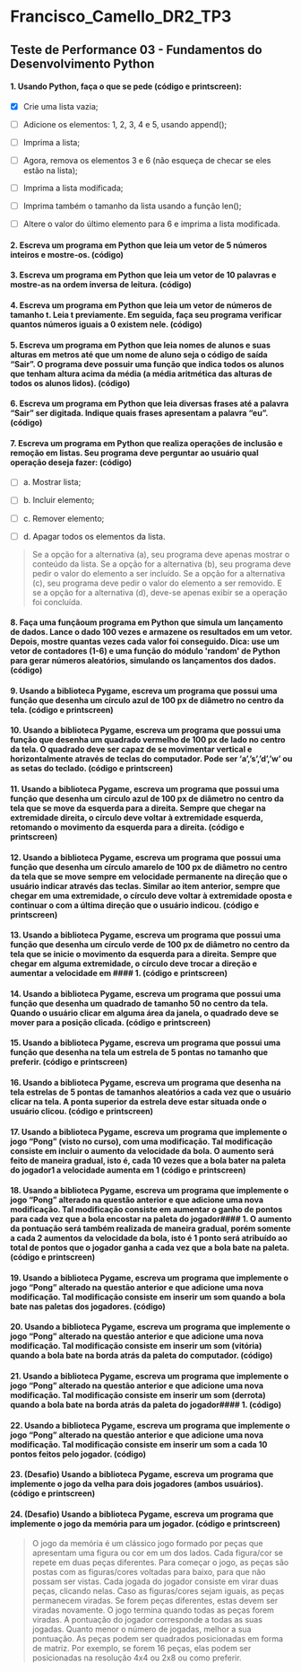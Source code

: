 # Francisco_Camello_DR2_TP3
## Teste de Performance 03 - Fundamentos do Desenvolvimento Python


#### 1. Usando Python, faça o que se pede (código e printscreen):
- [x] Crie uma lista vazia;
- [ ] Adicione os elementos: 1, 2, 3, 4 e 5,  usando append();
- [ ] Imprima a lista;
- [ ] Agora, remova os elementos 3 e 6 (não esqueça de checar se eles estão na lista);
- [ ] Imprima a lista modificada;
- [ ] Imprima também o tamanho da lista usando a função len();
- [ ] Altere o valor do último elemento para 6 e imprima a lista modificada.


#### 2. Escreva um programa em Python que leia um vetor de 5 números inteiros e mostre-os. (código)


#### 3. Escreva um programa em Python que leia um vetor de 10 palavras e mostre-as na ordem inversa de leitura. (código)


#### 4. Escreva um programa em Python que leia um vetor de números de tamanho t. Leia t previamente. Em seguida, faça seu programa verificar quantos números iguais a 0 existem nele. (código)


#### 5. Escreva um programa em Python que leia nomes de alunos e suas alturas em metros até que um nome de aluno seja o código de saída “Sair”. O programa deve possuir uma função que indica todos os alunos que tenham altura acima da média (a média aritmética das alturas de todos os alunos lidos). (código)


#### 6. Escreva um programa em Python que leia diversas frases até a palavra “Sair” ser digitada. Indique quais frases apresentam a palavra “eu”. (código)


#### 7. Escreva um programa em Python que realiza operações de inclusão e remoção em listas. Seu programa deve perguntar ao usuário qual operação deseja fazer: (código)
- [ ]  a. Mostrar lista;
- [ ]  b. Incluir elemento;
- [ ]  c. Remover elemento;
- [ ]  d. Apagar todos os elementos da lista.


>Se a opção for a alternativa (a), seu programa deve apenas mostrar o conteúdo da lista. Se a opção for a alternativa (b), seu programa deve pedir o valor do elemento a ser incluído. Se a opção for a alternativa (c), seu programa deve pedir o valor do elemento a ser removido. E se a opção for a alternativa (d), deve-se apenas exibir se a operação foi concluída.


#### 8. Faça uma funçãoum programa em Python que simula um lançamento de dados. Lance o dado 100 vezes e armazene os resultados em um vetor. Depois, mostre quantas vezes cada valor foi conseguido. Dica: use um vetor de contadores (1-6) e uma função do módulo 'random' de Python para gerar números aleatórios, simulando os lançamentos dos dados. (código)


#### 9. Usando a biblioteca Pygame, escreva um programa que possui uma função que desenha um círculo azul de 100 px de diâmetro no centro da tela. (código e printscreen)


#### 10. Usando a biblioteca Pygame, escreva um programa que possui uma função que desenha um quadrado vermelho de 100 px de lado no centro da tela. O quadrado deve ser capaz de se movimentar vertical e horizontalmente através de teclas do computador. Pode ser ‘a’,’s’,’d’,’w’ ou as setas do teclado. (código e printscreen)


#### 11. Usando a biblioteca Pygame, escreva um programa que possui uma função que desenha um círculo azul de 100 px de diâmetro no centro da tela que se move da esquerda para a direita. Sempre que chegar na extremidade direita, o círculo deve voltar à extremidade esquerda, retomando o movimento da esquerda para a direita. (código e printscreen)


#### 12. Usando a biblioteca Pygame, escreva um programa que possui uma função que desenha um círculo amarelo de 100 px de diâmetro no centro da tela que se move sempre em velocidade permanente na direção que o usuário indicar através das teclas. Similar ao item anterior, sempre que chegar em uma extremidade, o círculo deve voltar à extremidade oposta e continuar o com a última direção que o usuário indicou. (código e printscreen)


#### 13. Usando a biblioteca Pygame, escreva um programa que possui uma função que desenha um círculo verde de 100 px de diâmetro no centro da tela que se inicie o movimento da esquerda para a direita. Sempre que chegar em alguma extremidade, o círculo deve trocar a direção e aumentar a velocidade em #### 1. (código e printscreen)


#### 14. Usando a biblioteca Pygame, escreva um programa que possui uma função que desenha um quadrado de tamanho 50 no centro da tela. Quando o usuário clicar em alguma área da janela, o quadrado deve se mover para a posição clicada. (código e printscreen)


#### 15. Usando a biblioteca Pygame, escreva um programa que possui uma função que desenha na tela um estrela de 5 pontas no tamanho que preferir. (código e printscreen)


#### 16. Usando a biblioteca Pygame, escreva um programa que desenha na tela estrelas de 5 pontas de tamanhos aleatórios a cada vez que o usuário clicar na tela. A ponta superior da estrela deve estar situada onde o usuário clicou. (código e printscreen)


#### 17. Usando a biblioteca Pygame, escreva um programa que implemente o jogo “Pong” (visto no curso), com uma modificação. Tal modificação consiste em incluir o aumento da velocidade da bola. O aumento será feito de maneira gradual, isto é, cada 10 vezes que a bola bater na paleta do jogador1 a velocidade aumenta em 1 (código e printscreen)


#### 18. Usando a biblioteca Pygame, escreva um programa que implemente o jogo “Pong” alterado na questão anterior e que adicione uma nova modificação. Tal modificação consiste em aumentar o ganho de pontos para cada vez que a bola encostar na paleta do jogador#### 1. O aumento da pontuação será também realizada de maneira gradual, porém somente a cada 2 aumentos da velocidade da bola, isto é 1 ponto será atribuído ao total de pontos que o jogador ganha a cada vez que a bola bate na paleta. (código e printscreen)


#### 19. Usando a biblioteca Pygame, escreva um programa que implemente o jogo “Pong” alterado na questão anterior e que adicione uma nova modificação. Tal modificação consiste em inserir um som quando a bola bate nas paletas dos jogadores. (código)


#### 20. Usando a biblioteca Pygame, escreva um programa que implemente o jogo “Pong” alterado na questão anterior e que adicione uma nova modificação. Tal modificação consiste em inserir um som (vitória) quando a bola bate na borda atrás da paleta do computador. (código)


#### 21. Usando a biblioteca Pygame, escreva um programa que implemente o jogo “Pong” alterado na questão anterior e que adicione uma nova modificação. Tal modificação consiste em inserir um som (derrota) quando a bola bate na borda atrás da paleta do jogador#### 1. (código)


#### 22. Usando a biblioteca Pygame, escreva um programa que implemente o jogo “Pong” alterado na questão anterior e que adicione uma nova modificação. Tal modificação consiste em inserir um som a cada 10 pontos feitos pelo jogador. (código)


#### 23. (Desafio) Usando a biblioteca Pygame, escreva um programa que implemente o jogo da velha para dois jogadores (ambos usuários). (código e printscreen)


 #### 24. (Desafio) Usando a biblioteca Pygame, escreva um programa que implemente o jogo da memória para um jogador. (código e printscreen)
>O jogo da memória é um clássico jogo formado por peças que apresentam uma figura ou cor em um dos lados. Cada figura/cor se repete em duas peças diferentes. Para começar o jogo, as peças são postas com as figuras/cores voltadas para baixo, para que não possam ser vistas. Cada jogada do jogador consiste em virar duas peças, clicando nelas. Caso as figuras/cores sejam iguais, as peças permanecem viradas. Se forem peças diferentes, estas devem ser viradas novamente. O jogo termina quando todas as peças forem viradas. A pontuação do jogador corresponde a todas as suas jogadas. Quanto menor o número de jogadas, melhor a sua pontuação.
As peças podem ser quadrados posicionadas em forma de matriz. Por exemplo, se forem 16 peças, elas podem ser posicionadas na resolução 4x4 ou 2x8 ou como preferir.
